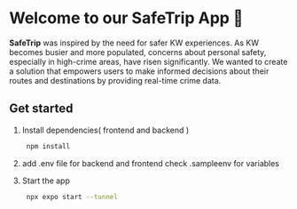 # Welcome to our SafeTrip App 👋

**SafeTrip** was inspired by the need for safer KW experiences. As KW becomes busier and more populated, concerns about personal safety, especially in high-crime areas, have risen significantly. We wanted to create a solution that empowers users to make informed decisions about their routes and destinations by providing real-time crime data.
## Get started

1. Install dependencies( frontend and backend )
   ```bash
    npm install 
   ```

2. add .env file for backend and frontend
   check .sampleenv for variables

3. Start the app

   ```bash
    npx expo start --tunnel
   ```
